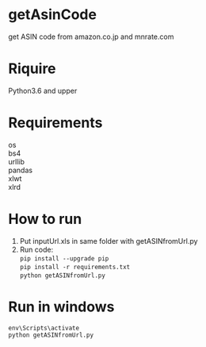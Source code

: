 # getAsinCode
get ASIN code from amazon.co.jp and mnrate.com

# Riquire 
Python3.6 and upper

# Requirements
os  
bs4  
urllib  
pandas  
xlwt  
xlrd

# How to run
1. Put inputUrl.xls in same folder with getASINfromUrl.py
2. Run code:  
`pip install --upgrade pip`  
`pip install -r requirements.txt`  
`python getASINfromUrl.py`

# Run in windows
`env\Scripts\activate`  
`python getASINfromUrl.py`
